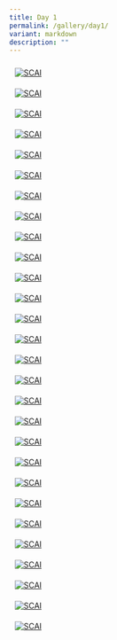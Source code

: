 ```yaml
---
title: Day 1
permalink: /gallery/day1/
variant: markdown
description: ""
---
```

<div class="row" style="padding: 0px 0px 0px 0px;">
	
<div class="col" style="padding: 10px 10px 10px 10px;"><a href="/images/Day%201/scai_day_1_01.jpeg"><img src="/images/Day%201/scai_day_1_01.jpeg" alt="SCAI"></a></div>	
	
<div class="col" style="padding: 10px 10px 10px 10px;"><a href="/images/Day%201/scai_day_1_02.jpeg"><img src="/images/Day%201/scai_day_1_02.jpeg" alt="SCAI"></a></div>	
	
<div class="col" style="padding: 10px 10px 10px 10px;"><a href="/images/Day%201/scai_day_1_03.jpeg"><img src="/images/Day%201/scai_day_1_03.jpeg" alt="SCAI"></a></div>	

</div>

<div class="row" style="padding: 0px 0px 0px 0px;">
	
<div class="col" style="padding: 10px 10px 10px 10px;"><a href="/images/Day%201/scai_day_1_04.jpeg"><img src="/images/Day%201/scai_day_1_04.jpeg" alt="SCAI"></a></div>	
	
<div class="col" style="padding: 10px 10px 10px 10px;"><a href="/images/Day%201/scai_day_1_05.jpeg"><img src="/images/Day%201/scai_day_1_05.jpeg" alt="SCAI"></a></div>	
	
<div class="col" style="padding: 10px 10px 10px 10px;"><a href="/images/Day%201/scai_day_1_06.jpeg"><img src="/images/Day%201/scai_day_1_06.jpeg" alt="SCAI"></a></div>	

</div>

<div class="row" style="padding: 0px 0px 0px 0px;">
	
<div class="col" style="padding: 10px 10px 10px 10px;"><a href="/images/Day%201/scai_day_1_07.jpeg"><img src="/images/Day%201/scai_day_1_07.jpeg" alt="SCAI"></a></div>	
	
<div class="col" style="padding: 10px 10px 10px 10px;"><a href="/images/Day%201/scai_day_1_08.jpeg"><img src="/images/Day%201/scai_day_1_08.jpeg" alt="SCAI"></a></div>	
	
<div class="col" style="padding: 10px 10px 10px 10px;"><a href="/images/Day%201/scai_day_1_09.jpeg"><img src="/images/Day%201/scai_day_1_09.jpeg" alt="SCAI"></a></div>	

</div>

<div class="row" style="padding: 0px 0px 0px 0px;">
	
<div class="col" style="padding: 10px 10px 10px 10px;"><a href="/images/Day%201/scai_day_1_10.jpeg"><img src="/images/Day%201/scai_day_1_10.jpeg" alt="SCAI"></a></div>	
	
<div class="col" style="padding: 10px 10px 10px 10px;"><a href="/images/Day%201/scai_day_1_11.jpeg"><img src="/images/Day%201/scai_day_1_11.jpeg" alt="SCAI"></a></div>	
	
<div class="col" style="padding: 10px 10px 10px 10px;"><a href="/images/Day%201/scai_day_1_12.jpeg"><img src="/images/Day%201/scai_day_1_12.jpeg" alt="SCAI"></a></div>	

</div>

<div class="row" style="padding: 0px 0px 0px 0px;">
	
<div class="col" style="padding: 10px 10px 10px 10px;"><a href="/images/Day%201/scai_day_1_13.jpeg"><img src="/images/Day%201/scai_day_1_13.jpeg" alt="SCAI"></a></div>	
	
<div class="col" style="padding: 10px 10px 10px 10px;"><a href="/images/Day%201/scai_day_1_14.jpeg"><img src="/images/Day%201/scai_day_1_14.jpeg" alt="SCAI"></a></div>	
	
<div class="col" style="padding: 10px 10px 10px 10px;"><a href="/images/Day%201/scai_day_1_15.jpeg"><img src="/images/Day%201/scai_day_1_15.jpeg" alt="SCAI"></a></div>	

</div>

<div class="row" style="padding: 0px 0px 0px 0px;">
	
<div class="col" style="padding: 10px 10px 10px 10px;"><a href="/images/Day%201/scai_day_1_16.jpeg"><img src="/images/Day%201/scai_day_1_16.jpeg" alt="SCAI"></a></div>	
	
<div class="col" style="padding: 10px 10px 10px 10px;"><a href="/images/Day%201/scai_day_1_17.jpeg"><img src="/images/Day%201/scai_day_1_17.jpeg" alt="SCAI"></a></div>	
	
<div class="col" style="padding: 10px 10px 10px 10px;"><a href="/images/Day%201/scai_day_1_18.jpeg"><img src="/images/Day%201/scai_day_1_18.jpeg" alt="SCAI"></a></div>	

</div>

<div class="row" style="padding: 0px 0px 0px 0px;">
	
<div class="col" style="padding: 10px 10px 10px 10px;"><a href="/images/Day%201/scai_day_1_19.jpeg"><img src="/images/Day%201/scai_day_1_19.jpeg" alt="SCAI"></a></div>	
	
<div class="col" style="padding: 10px 10px 10px 10px;"><a href="/images/Day%201/scai_day_1_20.jpeg"><img src="/images/Day%201/scai_day_1_20.jpeg" alt="SCAI"></a></div>	
	
<div class="col" style="padding: 10px 10px 10px 10px;"><a href="/images/Day%201/scai_day_1_21.jpeg"><img src="/images/Day%201/scai_day_1_21.jpeg" alt="SCAI"></a></div>	

</div>

<div class="row" style="padding: 0px 0px 0px 0px;">
	
<div class="col" style="padding: 10px 10px 10px 10px;"><a href="/images/Day%201/scai_day_1_22.jpeg"><img src="/images/Day%201/scai_day_1_22.jpeg" alt="SCAI"></a></div>	
	
<div class="col" style="padding: 10px 10px 10px 10px;"><a href="/images/Day%201/scai_day_1_23.jpeg"><img src="/images/Day%201/scai_day_1_23.jpeg" alt="SCAI"></a></div>	
	
<div class="col" style="padding: 10px 10px 10px 10px;"><a href="/images/Day%201/scai_day_1_24.jpeg"><img src="/images/Day%201/scai_day_1_24.jpeg" alt="SCAI"></a></div>	

</div>

<div class="row" style="padding: 0px 0px 0px 0px;">
	
<div class="col" style="padding: 10px 10px 10px 10px;"><a href="/images/Day%201/scai_day_1_25.jpeg"><img src="/images/Day%201/scai_day_1_25.jpeg" alt="SCAI"></a></div>	
	
<div class="col" style="padding: 10px 10px 10px 10px;"><a href="/images/Day%201/scai_day_1_26.jpeg"><img src="/images/Day%201/scai_day_1_26.jpeg" alt="SCAI"></a></div>	
	
<div class="col" style="padding: 10px 10px 10px 10px;"><a href="/images/Day%201/scai_day_1_27.jpeg"><img src="/images/Day%201/scai_day_1_27.jpeg" alt="SCAI"></a></div>	

</div>

<div class="row" style="padding: 0px 0px 0px 0px;">
	
<div class="col" style="padding: 10px 10px 10px 10px;"><a href="/images/Day%201/scai_day_1_28.jpeg"><img src="/images/Day%201/scai_day_1_28.jpeg" alt="SCAI"></a></div>	
	
<div class="col" style="padding: 10px 10px 10px 10px;"></div>	
	
<div class="col" style="padding: 10px 10px 10px 10px;"></div>		

</div>